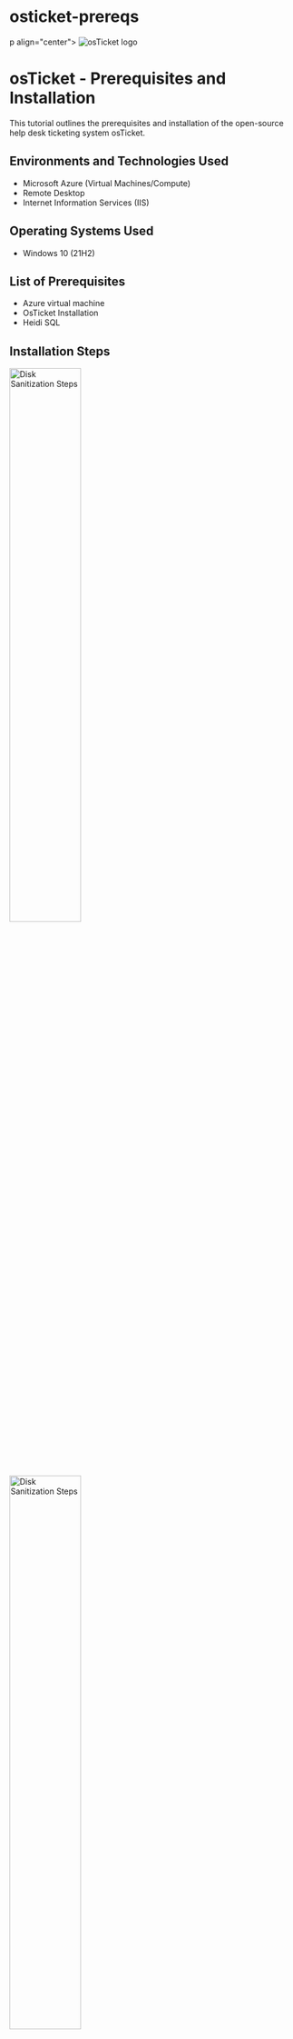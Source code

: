 # osticket-prereqs
p align="center">
<img src="https://i.imgur.com/Clzj7Xs.png" alt="osTicket logo"/>
</p>

<h1>osTicket - Prerequisites and Installation</h1>
This tutorial outlines the prerequisites and installation of the open-source help desk ticketing system osTicket.<br />



<h2>Environments and Technologies Used</h2>

- Microsoft Azure (Virtual Machines/Compute)
- Remote Desktop
- Internet Information Services (IIS)

<h2>Operating Systems Used </h2>

- Windows 10</b> (21H2)

<h2>List of Prerequisites</h2>

- Azure virtual machine
- OsTicket Installation
- Heidi SQL


<h2>Installation Steps</h2>

<p>
<img src="https://i.imgur.com/NoEjBJC.png"  height="50%" width="50%" alt="Disk Sanitization Steps"/>
<img src="https://i.imgur.com/TrSxf70.png" height="50%" width="50%" alt="Disk Sanitization Steps"/>
</p>
<p>
First lets get started with creating our resource group in Azure portal. Then we will create a VM to protect our physical machine for changes that we make.
</p>VM
<br />

<p>
<img src="https://i.imgur.com/ixmYY5O.png" height="50%" width="50%" alt="Disk Sanitization Steps"/>
</p>
We are creating our VM in Azure portal
<p>

</p>
<br />

<p>
<img src="https://i.imgur.com/uoWQKjp.png" height="50%" width="50%" alt="Disk Sanitization Steps"/>
</p>
Now we are connecting to our new VM via  RDP Using public Ipv4 address. 
</p>


<p>
<img src="https://i.imgur.com/KzS2oss.png" height="50%" width="50%" alt="Disk Sanitization Steps"/>
 <                                                                                              
<img src="https://i.imgur.com/PjaPUWn.png" height="50%" width=50%" alt="Disk Sanitization Steps"/>
<p>
Lorem ipsum dolor sit amet, consectetur adipiscing elit, sed do eiusmod tempor incididunt ut labore et dolore magna aliqua. Ut enim ad minim veniam, quis nostrud exercitation ullamco laboris nisi ut aliquip ex ea commodo consequat. Duis aute irure dolor in reprehenderit in voluptate velit esse cillum dolore eu fugiat nulla pariatur.
</p>
<br />
 
<p>
<img src="https://i.imgur.com/Zr2GROp.png" height="50%" width="50%" alt="Disk Sanitization Steps"/>
 <img src="https://i.imgur.com/EV33QKQ.png" height="50%" width="50% alt="Disk Sanitization Steps"/>
 <img src="https://i.imgur.com/IDrJnyN.png" height="50%" width="50%" alt="Disk Sanitization Steps"/>                                                                                            
</p>
<p>
Lorem ipsum dolor sit amet, consectetur adipiscing elit, sed do eiusmod tempor incididunt ut labore et dolore magna aliqua. Ut enim ad minim veniam, quis nostrud exercitation ullamco laboris nisi ut aliquip ex ea commodo consequat. Duis aute irure dolor in reprehenderit in voluptate velit esse cillum dolore eu fugiat nulla pariatur.
</p>
  <img src="https://i.imgur.com/1SqUTqM.png" height="50%" width="50%" alt="Disk Sanitization Steps"/>                                                                                                
<br />

<p>
<img src="https://i.imgur.com/JBfANPO.png" height="50%" width="50%" alt="Disk Sanitization Steps"/>
<img src="https://i.imgur.com/xFj7dxc.png" height="50%" width="50%" alt="Disk Sanitization Steps"/>
<img src="https://i.imgur.com/tXBpOaP.png" height="50%" width="50%" alt="Disk Sanitization Steps"/>
<img src="https://i.imgur.com/RQLI6qe.png" height="50%" width="50%" alt="Disk Sanitization Steps"/>                                                                    <img src="https://i.imgur.com/L0PvUNS.png" height="50%" width="50%" alt="Disk Sanitization Steps"/> 
<img src="https://i.imgur.com/esp5Ku6.png" height="50%" width="50%" alt="Disk Sanitization Steps"/>
<img src="https://i.imgur.com/Ot0jZy6.png" height="50%" width="50%" alt="Disk Sanitization Steps"/>                                                             
<img src="https://i.imgur.com/LKwpKeh.png" height="50%" width="50%" alt="Disk Sanitization Steps"/> 
<img src="https://i.imgur.com/Ybn14J7.png" height="50%" width="50%" alt="Disk Sanitization Steps"/>                                        
<img src="https://i.imgur.com/YL4A6Hv.png" height="50%" width="50%" alt="Disk Sanitization Steps"/>   
<img src="https://i.imgur.com/j2zQeIE.png" height="50%" width="50%" alt="Disk Sanitization Steps"/>
<img src="https://i.imgur.com/kOq4kex.png" height="50%" width="50%" alt="Disk Sanitization Steps"/>
                                                                                                 
                                                                                                 
                                                                                                 
lit, sed do eiusmod tempor incididunt ut labore et dolore magna aliqua. Ut enim ad minim veniam, quis nostrud exercitation ullamco laboris nisi ut aliquip ex ea commodo consequat. Duis aute irure dolor in reprehenderit in voluptate velit esse cillum dolore eu fugiat nulla pariatur.
</p>
<br />

